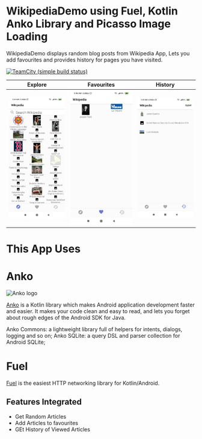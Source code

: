 # WikipediaDemo using Fuel, Kotlin Anko Library and Picasso Image Loading  

WikipediaDemo displays random blog posts from Wikipedia App, Lets you
add favourites and provides history for pages you have visited.

[![TeamCity (simple build status)](https://img.shields.io/teamcity/http/teamcity.jetbrains.com/s/ProjectsWrittenInKotlin_Anko.svg)](https://teamcity.jetbrains.com/viewType.html?buildTypeId=ProjectsWrittenInKotlin_Anko&tab=buildTypeStatusDiv)

| Explore | Favourites | History 
| -------- | -------- | ------|
| ![Explore ](https://raw.githubusercontent.com/iamAbayomi/WikipediaDemo/master/images/ExplorePage.jpeg)|![Favourites](https://raw.githubusercontent.com/iamAbayomi/WikipediaDemo/master/images/Favourites.jpeg)| ![History](https://raw.githubusercontent.com/iamAbayomi/WikipediaDemo/master/images/History.jpeg)|

# This App Uses 

# Anko

<img
src="https://raw.githubusercontent.com/Kotlin/anko/master/doc/logo.png"
alt="Anko logo" height="101" width="220" /> 

[Anko](https://github.com/Kotlin/anko) is a Kotlin library which makes
Android application development faster and easier. It makes your code
clean and easy to read, and lets you forget about rough edges of the
Android SDK for Java.

Anko Commons: a lightweight library full of helpers for intents, dialogs, logging and so on;
Anko SQLite: a query DSL and parser collection for Android SQLite;

# Fuel

[Fuel](https://github.com/kittinunf/fuel) is the easiest HTTP networking
library for Kotlin/Android.



## Features Integrated
- Get Random Articles
- Add Articles to favourites
- GEt History of Viewed Articles

